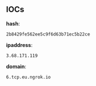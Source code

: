 
## IOCs

__hash__:

```text
2b8429fe562ee5c9f6d63b71ec5b22ce
```
__ipaddress__:

```text
3.68.171.119
```
__domain__:

```text
6.tcp.eu.ngrok.io
```